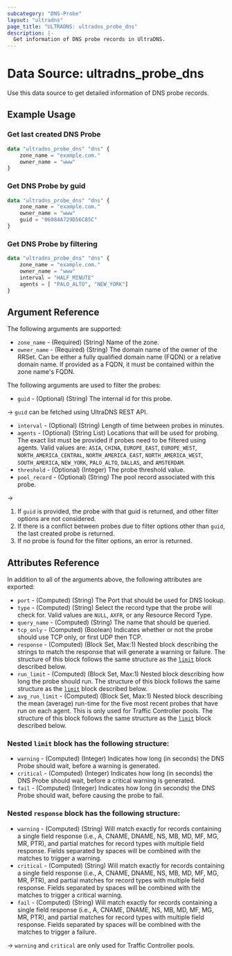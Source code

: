 ```yaml
---
subcategory: "DNS-Probe"
layout: "ultradns"
page_title: "ULTRADNS: ultradns_probe_dns"
description: |-
  Get information of DNS probe records in UltraDNS.
---
```


# Data Source: ultradns_probe_dns

Use this data source to get detailed information of DNS probe records.

## Example Usage

### Get last created DNS Probe

```terraform
data "ultradns_probe_dns" "dns" {
    zone_name = "example.com."
    owner_name = "www"
}
```

### Get DNS Probe by guid

```terraform
data "ultradns_probe_dns" "dns" {
    zone_name = "example.com."
    owner_name = "www"
    guid = "06084A729D56C85C"
}
```

### Get DNS Probe by filtering

```terraform
data "ultradns_probe_dns" "dns" {
    zone_name = "example.com."
    owner_name = "www"
    interval = "HALF_MINUTE"
	agents = [ "PALO_ALTO", "NEW_YORK"]
}
```

## Argument Reference

The following arguments are supported:

* `zone_name` - (Required) (String) Name of the zone.
* `owner_name` - (Required) (String) The domain name of the owner of the RRSet. Can be either a fully qualified domain name (FQDN) or a relative domain name. If provided as a FQDN, it must be contained within the zone name's FQDN.

The following arguments are used to filter the probes:

* `guid` - (Optional) (String) The internal id for this probe.

-> `guid` can be fetched using UltraDNS REST API.

* `interval` - (Optional) (String) Length of time between probes in minutes.
* `agents` - (Optional) (String List) Locations that will be used for probing. The exact list must be provided if probes need to be filtered using agents. Valid values are: `ASIA`, `CHINA`, `EUROPE_EAST`, `EUROPE_WEST`, `NORTH_AMERICA_CENTRAL`, `NORTH_AMERICA_EAST`, `NORTH_AMERICA_WEST`, `SOUTH_AMERICA`, `NEW_YORK`, `PALO_ALTO`, `DALLAS`, and `AMSTERDAM`.
* `threshold` - (Optional) (Integer) The probe threshold value.
* `pool_record` - (Optional) (String) The pool record associated with this probe.

->
1) If `guid` is provided, the probe with that guid is returned, and other filter options are not considered.</br>
2) If there is a conflict between probes due to filter options other than `guid`, the last created probe is returned.</br>
3) If no probe is found for the filter options, an error is returned.  

## Attributes Reference

In addition to all of the arguments above, the following attributes are exported:

* `port` - (Computed) (String) The Port that should be used for DNS lookup.
* `type` - (Computed) (String) Select the record type that the probe will check for. Valid values are `NULL`, `AXFR`, or any Resource Record Type.
* `query_name` - (Computed) (String) The name that should be queried.
* `tcp_only` - (Computed) (Boolean) Indicates whether or not the probe should use TCP only, or first UDP then TCP.
* `response` - (Computed) (Block Set, Max:1) Nested block describing the strings to match the response that will generate a warning or failure. The structure of this block follows the same structure as the <a href="#nested-limit-block-has-the-following-structure">`limit`</a> block described below.
* `run_limit` - (Computed) (Block Set, Max:1) Nested block describing how long the probe should run. The structure of this block follows the same structure as the <a href="#nested-limit-block-has-the-following-structure">`limit`</a> block described below.
* `avg_run_limit` - (Computed) (Block Set, Max:1) Nested block describing the mean (average) run-time for the five most recent probes that have run on each agent. This is only used for Traffic Controller pools. The structure of this block follows the same structure as the <a href="#nested-limit-block-has-the-following-structure">`limit`</a> block described below.

### Nested `limit` block has the following structure:

* `warning` - (Computed) (Integer) Indicates how long (in seconds) the DNS Probe should wait, before a warning is generated.
* `critical` - (Computed) (Integer) Indicates how long (in seconds) the DNS  Probe should wait, before a critical warning is generated.
* `fail` - (Computed) (Integer) Indicates how long (in seconds) the DNS Probe should wait, before causing the probe to fail.

### Nested `response` block has the following structure:

* `warning` - (Computed) (String) Will match exactly for records containing a single field response (i.e., A, CNAME, DNAME, NS, MB, MD, MF, MG, MR, PTR), and partial matches for record types with multiple field response. Fields separated by spaces will be combined with the matches to trigger a warning.
* `critical` - (Computed) (String) Will match exactly for records containing a single field response (i.e., A, CNAME, DNAME, NS, MB, MD, MF, MG, MR, PTR), and partial matches for record types with multiple field response. Fields separated by spaces will be combined with the matches to trigger a critical warning.
* `fail` - (Computed) (String) Will match exactly for records containing a single field response (i.e., A, CNAME, DNAME, NS, MB, MD, MF, MG, MR, PTR), and partial matches for record types with multiple field response. Fields separated by spaces will be combined with the matches to trigger a failure.

-> `warning` and `critical` are only used for Traffic Controller pools.